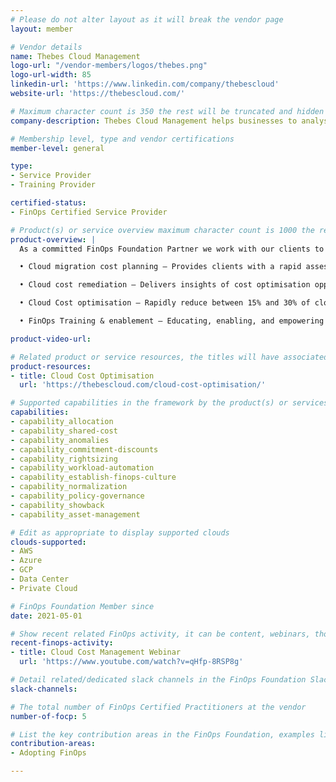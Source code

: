 ```yaml
---
# Please do not alter layout as it will break the vendor page
layout: member

# Vendor details
name: Thebes Cloud Management
logo-url: "/vendor-members/logos/thebes.png"
logo-url-width: 85
linkedin-url: 'https://www.linkedin.com/company/thebescloud'
website-url: 'https://thebescloud.com/'

# Maximum character count is 350 the rest will be truncated and hidden automatically on your page
company-description: Thebes Cloud Management helps businesses to analyse their cloud & on-premise environments to make informed, data-driven decisions on technology investments. With customised reporting and clear insights focused on business outcomes that are aligned to client goals, we drive value whilst providing cost transparency and optimising technology spend.

# Membership level, type and vendor certifications
member-level: general

type:
- Service Provider
- Training Provider

certified-status:
- FinOps Certified Service Provider

# Product(s) or service overview maximum character count is 1000 the rest will be truncated and hidden automatically on your page
product-overview: |
  As a committed FinOps Foundation Partner we work with our clients to identify where their cloud spend is, to drive efficiency and unlock investment opportunities with the following services.

  • Cloud migration cost planning – Provides clients with a rapid assessment and fully costed migration strategy with supporting business case to adopt cloud.

  • Cloud cost remediation – Delivers insights of cost optimisation opportunities including consumption trends, identifying waste and optimising commitment spend. Whilst also delivering a FinOps maturity assessment.

  • Cloud Cost optimisation – Rapidly reduce between 15% and 30% of cloud spend by developing FinOps capabilities within the organisation and performing optimisation initiatives including rightsizing, resource stop and terminations.

  • FinOps Training & enablement – Educating, enabling, and empowering clients to adopt FinOps & establish their own capability.

product-video-url:

# Related product or service resources, the titles will have associated URLs, e.g. product
product-resources:
- title: Cloud Cost Optimisation
  url: 'https://thebescloud.com/cloud-cost-optimisation/'

# Supported capabilities in the framework by the product(s) or services. Match the page-identifier per capability in order for the capability to show up on the vendor page.
capabilities:
- capability_allocation
- capability_shared-cost
- capability_anomalies
- capability_commitment-discounts
- capability_rightsizing
- capability_workload-automation
- capability_establish-finops-culture
- capability_normalization
- capability_policy-governance
- capability_showback
- capability_asset-management

# Edit as appropriate to display supported clouds
clouds-supported:
- AWS
- Azure
- GCP
- Data Center
- Private Cloud

# FinOps Foundation Member since
date: 2021-05-01

# Show recent related FinOps activity, it can be content, webinars, thought leadership and include external links
recent-finops-activity:
- title: Cloud Cost Management Webinar
  url: 'https://www.youtube.com/watch?v=qHfp-8RSP8g'

# Detail related/dedicated slack channels in the FinOps Foundation Slack
slack-channels:

# The total number of FinOps Certified Practitioners at the vendor
number-of-focp: 5

# List the key contribution areas in the FinOps Foundation, examples listed
contribution-areas:
- Adopting FinOps

---
```


